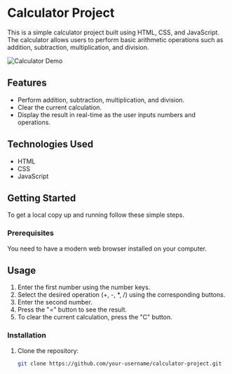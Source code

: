 # Calculator Project

This is a simple calculator project built using HTML, CSS, and JavaScript. The calculator allows users to perform basic arithmetic operations such as addition, subtraction, multiplication, and division.

![Calculator Demo](demo.gif)

## Features

- Perform addition, subtraction, multiplication, and division.
- Clear the current calculation.
- Display the result in real-time as the user inputs numbers and operations.

## Technologies Used

- HTML
- CSS
- JavaScript

## Getting Started

To get a local copy up and running follow these simple steps.

### Prerequisites

You need to have a modern web browser installed on your computer.

## Usage

1. Enter the first number using the number keys.
2. Select the desired operation (+, -, \*, /) using the corresponding buttons.
3. Enter the second number.
4. Press the "=" button to see the result.
5. To clear the current calculation, press the "C" button.

### Installation

1. Clone the repository:
   ```sh
   git clone https://github.com/your-username/calculator-project.git
   ```
